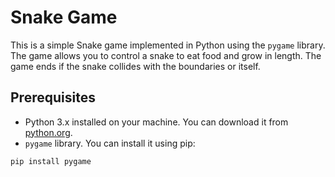 # Snake Game

This is a simple Snake game implemented in Python using the `pygame` library. The game allows you to control a snake to eat food and grow in length. The game ends if the snake collides with the boundaries or itself.

## Prerequisites

- Python 3.x installed on your machine. You can download it from [python.org](https://www.python.org/).
- `pygame` library. You can install it using pip:

```bash
pip install pygame
